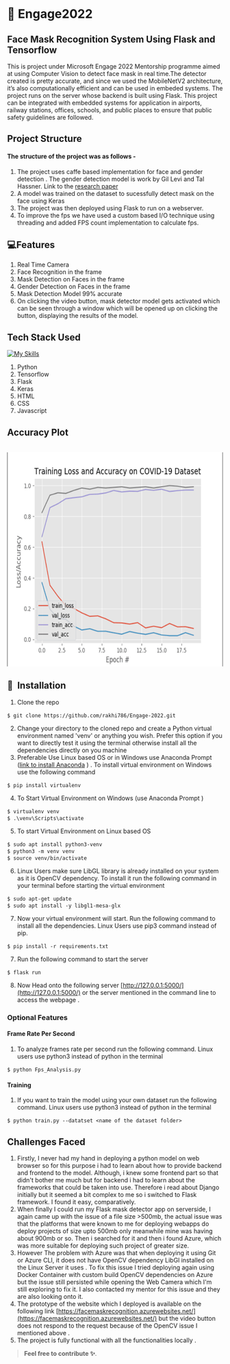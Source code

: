 # 💖 Engage2022
 ## Face Mask Recognition System Using Flask and Tensorflow
 This is project under Microsoft Engage 2022 Mentorship programme aimed at using Computer Vision to detect face mask in real time.The detector created is pretty   accurate, and since we used the MobileNetV2 architecture, it’s also computationally efficient and can be used in embeded systems. The project runs on the server whose backend is built using Flask.
 This project can be integrated with embedded systems for application in airports, railway stations, offices, schools, and public places to ensure that public safety guidelines are followed.
 
 ## Project Structure
  #### The structure of the project was as follows -
  1. The project uses caffe based implementation for face and gender detection . The gender detection model is work by Gil Levi and Tal Hassner. Link to the [research paper](https://talhassner.github.io/home/publication/2015_CVPR)
  2. A model was trained on the dataset to sucessfully detect mask on the face using Keras 
  3. The project was then deployed using Flask to run on a webserver.
  4. To improve the fps we have used a custom based I/O technique using threading and added FPS count implementation to calculate fps.

 ## 💻Features
 1. Real Time Camera
 2. Face Recognition in the frame
 3. Mask Detection on Faces in the frame
 4. Gender Detection on Faces in the frame
 5. Mask Detection Model 99% accurate
 6. On clicking the video button, mask detector model gets activated which can be seen through a window which will be opened up on clicking the button, displaying the results of the model.

 ## Tech Stack Used
 [![My Skills](https://skills.thijs.gg/icons?i=python,js,html,css,tensorflow,flask)](https://skills.thijs.gg)
 1. Python 
 2. Tensorflow
 3. Flask
 4. Keras
 5. HTML
 6. CSS
 7. Javascript
 ## Accuracy Plot
 <br> <img height="500" width="700" src="https://github.com/rakhi786/Engage-2022/blob/main/Accuracy_Plot/Capture.PNG"><br>

  
  ## 🚀&nbsp; Installation
1. Clone the repo
```
$ git clone https://github.com/rakhi786/Engage-2022.git
```

2. Change your directory to the cloned repo and create a Python virtual environment named 'venv' or anything you wish. Prefer this option if you want to directly test it using the terminal otherwise install all the dependencies directly on you machine 
3. Preferable Use Linux based OS or in Windows use Anaconda Prompt ([link to install Anaconda](https://www.anaconda.com/products/distribution) ) . To install virtual environment on Windows use the following command
```
$ pip install virtualenv
```
4. To Start Virtual Environment on Windows (use Anaconda Prompt )
```
$ virtualenv venv
$ .\venv\Scripts\activate

```
5. To start Virtual Environment on Linux based OS
```
$ sudo apt install python3-venv
$ python3 -m venv venv
$ source venv/bin/activate
```
6. Linux Users make sure LibGL library is already installed on your system as it is OpenCV dependency. To install it run the following command 
   in your terminal before starting the virtual environment
 ```
 $ sudo apt-get update
 $ sudo apt install -y libgl1-mesa-glx
 ```
7. Now your virtual environment will start. Run the following command to install all the dependencies. Linux Users use pip3 command instead of pip.
```
$ pip install -r requirements.txt
```
7. Run the following command to start the server 
```
$ flask run
```
8. Now Head onto the following server [http://127.0.0.1:5000/](http://127.0.0.1:5000/) or the server mentioned in the command line to access the webpage .
### Optional Features
#### Frame Rate Per Second 
   1. To analyze frames rate per second run the following command. Linux users use python3 instead of python in the terminal
   ```
   $ python Fps_Analysis.py  
   ```
#### Training 
   1. If you want to train the model using your own dataset run the following command. Linux users use python3 instead of python in the terminal
   ```
   $ python train.py --datatset <name of the dataset folder>  
   ```
   
 ## Challenges Faced
 1. Firstly, I never had my hand in deploying a python model on web browser so for this purpose i had to learn about how to provide backend and frontend to the model. Although, i knew some frontend part so that didn't bother me much but for backend i had to learn about the frameworks that could be taken into use. Therefore i read about Django initially but it seemed a bit complex to me so i switched to Flask framework. I found it easy, comparatively.
 2. When finally I could run my Flask mask detector app on serverside, I again came up with the issue of a file size >500mb, the actual issue was that the platforms that were known to me for deploying webapps do deploy projects of size upto 500mb only meanwhile mine was having about 900mb or so. Then i searched for it  and then i found Azure, which was more suitable for deploying such project of greater size.
 3. However The problem with Azure was that when deploying it using Git or Azure CLI, it does not have OpenCV dependency LibGl installed on the Linux Server it uses .
 To fix this issue I tried deploying again using Docker Container with custom build OpenCV dependencies on Azure but the issue still persisted while opening the Web   Camera which I'm still exploring to fix it. I also contacted my mentor for this issue and they are also looking onto it. 
 4. The prototype of the website which I deployed is available on the following link [https://facemaskrecognition.azurewebsites.net/](https://facemaskrecognition.azurewebsites.net/) but the video button does not respond to the request because of the OpenCV issue I mentioned above .
 5. The project is fully functional with all the functionalities locally .
> **Feel free to contribute ✨**.   
